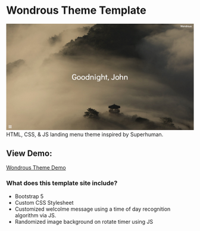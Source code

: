 # Wondrous Theme Template
![Wondrous Theme](https://github.com/MattMarquise/Wondrous-Theme/blob/main/wondrous1.jpg)
HTML, CSS, & JS landing menu theme inspired by Superhuman.

## View Demo:
[Wondrous Theme Demo](https://matthewmarquise.com/landing1)

### What does this template site include?
 - Bootstrap 5
 - Custom CSS Stylesheet
 - Customized welcolme message using a time of day recognition algorithm via JS.
 - Randomized image background on rotate timer using JS
